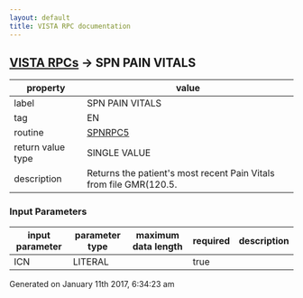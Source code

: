 ```yaml
---
layout: default
title: VISTA RPC documentation
---
```




## [VISTA RPCs](TableOfContent.md) &#8594; SPN PAIN VITALS 

 property | value 
--- | --- 
 label | SPN PAIN VITALS
 tag | EN
 routine | [SPNRPC5](http://code.osehra.org/dox/Routine_SPNRPC5_source.html)
 return value type | SINGLE VALUE
 description | Returns the patient's most recent Pain Vitals from file GMR(120.5.

### Input Parameters

| input parameter | parameter type | maximum data length | required | description | 
| --- | --- | --- | --- | --- | 
| ICN | LITERAL |  | true |  | 




Generated on January 11th 2017, 6:34:23 am
